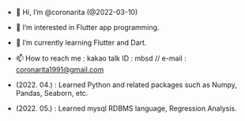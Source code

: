 - 👋 Hi, I’m @coronarita (@2022-03-10)

- 👀 I’m interested in Flutter app programming.
- 🌱 I’m currently learning Flutter and Dart.
- 📫 How to reach me : kakao talk ID : mbsd // e-mail : coronarita1991@gmail.com


- (2022. 04.) : Learned Python and related packages such as Numpy, Pandas, Seaborn, etc.
- (2022. 05.) : Learned mysql RDBMS language, Regression Analysis.

<!---
coronarita/coronarita is a ✨ special ✨ repository because its `README.md` (this file) appears on your GitHub profile.
You can click the Preview link to take a look at your changes.
--->
